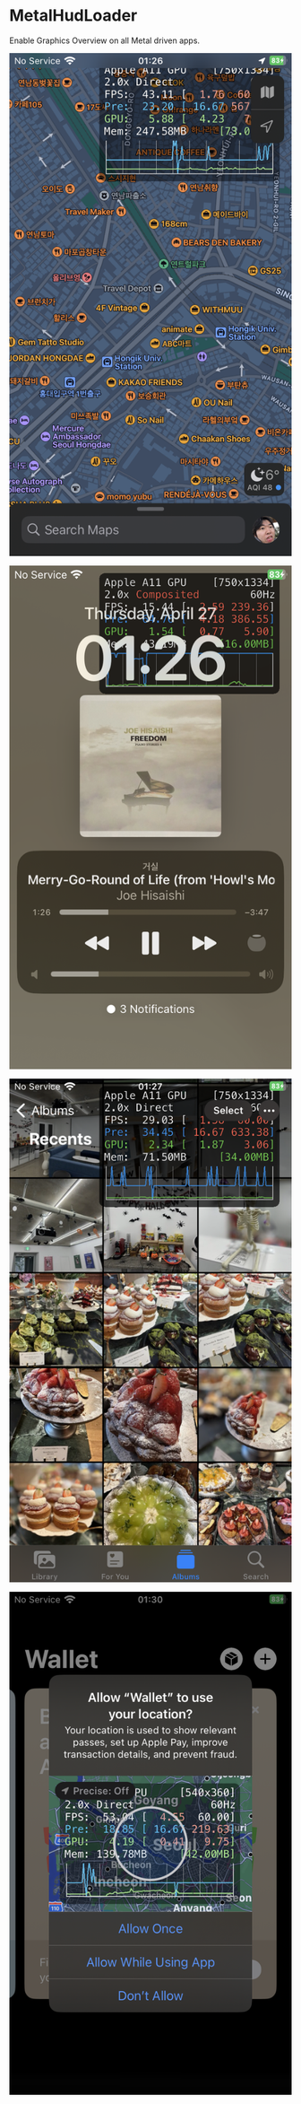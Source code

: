 # MetalHudLoader

Enable Graphics Overview on all Metal driven apps.

![](images/0.png)

![](images/1.png)

![](images/2.png)

![](images/3.png)
